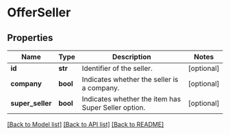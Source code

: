 # OfferSeller

## Properties
Name | Type | Description | Notes
------------ | ------------- | ------------- | -------------
**id** | **str** | Identifier of the seller. | [optional] 
**company** | **bool** | Indicates whether the seller is a company. | [optional] 
**super_seller** | **bool** | Indicates whether the item has Super Seller option. | [optional] 

[[Back to Model list]](../README.md#documentation-for-models) [[Back to API list]](../README.md#documentation-for-api-endpoints) [[Back to README]](../README.md)


